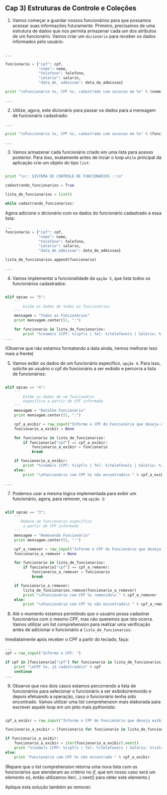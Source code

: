 ## Cap 3) Estruturas de Controle e Coleções

1) Vamos começar a guardar nossos funcionários para que possamos acessar suas informações futuramente. Primeiro, precisamos de uma estrutura de dados que nos permita armazenar cada um dos atributos de um funcionário. Vamos criar um `dicionário` para receber os dados informados pelo usuário:

```python

...

funcionario = {"cpf": cpf, 
               "nome": nome, 
               "telefone": telefone, 
               "salario": salario, 
               "data_de_ admissao": data_de_admissao}

print "\nFuncionário %s, CPF %s, cadastrado com sucesso em %s" % (nome.upper(), cpf, hoje.strftime('%d/%m/%Y'))

...

```

2) Utilize, agora, este dicionário para passar os dados para a mensagem de funcionário cadastrado:

```python
...

print "\nFuncionário %s, CPF %s, cadastrado com sucesso em %s" % (funcionario['nome'].upper(), funcionario['cpf'], hoje.strftime('%d/%m/%Y'))

...
```

3) Vamos armazenar cada funcionário criado em uma lista para acesso posterior. Para isso, exatamente antes de inciar o loop `while` principal da aplicação crie um objeto do tipo `list`:

```python

print "\n:: SISTEMA DE CONTROLE DE FUNCIONÁRIOS ::\n"

cadastrando_funcionarios = True    

lista_de_funcionarios = list()

while cadastrando_funcionarios:

```

Agora adicione o dicionário com os dados do funcionário cadastrado a essa lista:

```python
...
funcionario = {"cpf": cpf, 
               "nome": nome, 
               "telefone": telefone, 
               "salario": salario, 
               "data_de_admissao": data_de_admissao}

lista_de_funcionarios.append(funcionario)

...
```

4) Vamos implementar a funcionalidade da `opção 5`, que lista todos os funcionários cadastrados:

```python

elif opcao == "5":    
    '''
        Exibe os dados de todos os funcionários
    '''
    mensagem = "Todos os Funcionários"
    print mensagem.center(51, ":")

    for funcionario in lista_de_funcionarios:
        print "%(nome)s [CPF: %(cpf)s | Tel: %(telefone)s | Salário: %(salario)s | Data de Admissão: %(data_de_admissao)s] " % funcionario
...

```
(Observe que não estamos formatando a data ainda, iremos melhorar isso mais a frente)

5) Vamos exibir os dados de um funcionário específico, `opção 4`. Para isso, solicite ao usuário o cpf do funcionário a ser exibido e percorra a lista de funcionários:

```python

elif opcao == "4":
    '''
        Exibe os dados de um funcionário 
        específico a partir do CPF informado
    '''
    mensagem = "Detalhe Funcionário"
    print mensagem.center(51, ":")

    cpf_a_exibir = raw_input("Informe o CPF do Funcionário que deseja exibir: ")
    funcionario_a_exibir = None

    for funcionario in lista_de_funcionarios:
        if funcionario["cpf"] == cpf_a_exibir:
            funcionario_a_exibir = funcionario
            break

    if funcionario_a_exibir:
        print "%(nome)s [CPF: %(cpf)s | Tel: %(telefone)s | Salário: %(salario).2f | Data de Admissão: %(data_de_admissao)s] " % funcionario_a_exibir
    else:
        print "\nFuncionário com CPF %s não encontrado\n " % cpf_a_exibir

...

```

7) Podemos usar a mesma lógica implementada para exibir um funcionário, agora, para remover, na `opção 3`:

```python

elif opcao == "3":
    '''
       Remove um funcionario específico
        a partir do CPF informado
    '''
    mensagem = "Removendo Funcionário"
    print mensagem.center(51, ":")

    cpf_a_remover = raw_input("Informe o CPF do Funcionário que deseja remover: ")
    funcionario_a_remover = None

    for funcionario in lista_de_funcionarios:
        if funcionario["cpf"] == cpf_a_remover:
            funcionario_a_remover = funcionario
            break

    if funcionario_a_remover:
        lista_de_funcionarios.remove(funcionario_a_remover)
        print "\nFuncionário com CPF %s removido\n " % cpf_a_remover 
    else:
        print "\nFuncionário com CPF %s não encontrado\n " % cpf_a_remover

```

8) Até o momento estamos permitindo que o usuário possa cadastrar funcionários com o mesmo CPF, mas não queremos que isto ocorra. Vamos utilizar um list comprehension para realizar uma verificação antes de adicionar o funcionário a `lista_de_funcionarios`:

Imediatamente após receber o CPF a partir do teclado, faça:

```python
...
cpf = raw_input("Informe o CPF: ")

if cpf in [funcionario["cpf"] for funcionario in lista_de_funcionarios]:
    print "\nCPF %s, já cadastrado\n" % cpf
    continue
...
```


9) Observe que nos dois casos estamos percorrendo a lista de funcionários para selecionar o funcionário a ser exibido/removido e depois efetuando a operação, caso o funcionário tenha sido encontrado. Vamos utilizar uma list comprehension mais elaborada para escrever aquele loop em um jeito mais _pythonista_:

```python

cpf_a_exibir = raw_input("Informe o CPF do Funcionário que deseja exibir: ")

funcionario_a_exibir = [funcionario for funcionario in lista_de_funcionarios if funcionario["cpf"] == cpf_a_exibir]

if funcionario_a_exibir:
    funcionario_a_exibir = iter(funcionario_a_exibir).next()
    print "%(nome)s [CPF: %(cpf)s | Tel: %(telefone)s | Salário: %(salario).2f | Data de Admissão: %(data_de_admissao)s] " % funcionario_a_exibir
else:
    print "Funcionário com CPF %s não encontrado " % cpf_a_exibir

```
(Repare que o list comprehension retorna uma nova lista com os funcionários que atenderam ao critério no _if_, que em nosso caso será um elemento só, então utilizamos iter(...).next() para obter este elemento.)

Aplique esta solução também ao remover.